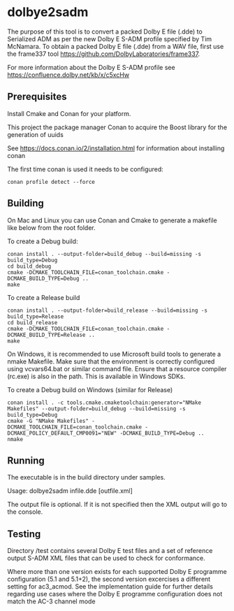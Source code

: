 # dolbye2sadm

The purpose of this tool is to convert a packed Dolby E file (.dde) to Serialized ADM as per the new Dolby E S-ADM profile specified by Tim McNamara. To obtain a packed Dolby E file (.dde) from a WAV file, first use the frame337 tool 
https://github.com/DolbyLaboratories/frame337.

For more information about the Dolby E S-ADM profile see https://confluence.dolby.net/kb/x/c5xcHw

## Prerequisites

Install Cmake and Conan for your platform.

This project the package manager Conan to acquire the Boost library for the generation of uuids

See https://docs.conan.io/2/installation.html for information about installing conan

The first time conan is used it needs to be configured:
```
conan profile detect --force
```

## Building

On Mac and Linux you can use Conan and Cmake to generate a makefile like below from the root folder.

To create a Debug build:
```
conan install . --output-folder=build_debug --build=missing -s build_type=Debug          
cd build_debug
cmake -DCMAKE_TOOLCHAIN_FILE=conan_toolchain.cmake -DCMAKE_BUILD_TYPE=Debug ..
make
```
To create a Release build
```
conan install . --output-folder=build_release --build=missing -s build_type=Release        
cd build_release
cmake -DCMAKE_TOOLCHAIN_FILE=conan_toolchain.cmake -DCMAKE_BUILD_TYPE=Release ..
make
```


On Windows, it is recommended to use Microsoft build tools to generate a nmake Makefile. Make sure that the environment is correctly configured using vcvars64.bat or similar command file. Ensure that a resource compiler (rc.exe) is also in the path. This is available in Windows SDKs.

To create a Debug build on Windows (similar for Release)
```
conan install . -c tools.cmake.cmaketoolchain:generator="NMake Makefiles" --output-folder=build_debug --build=missing -s build_type=Debug
cmake -G "NMake Makefiles" -DCMAKE_TOOLCHAIN_FILE=conan_toolchain.cmake -DCMAKE_POLICY_DEFAULT_CMP0091="NEW" -DCMAKE_BUILD_TYPE=Debug ..
nmake
```

## Running

The executable is in the build directory under samples.

Usage: dolbye2sadm infile.dde [outfile.xml]

The output file is optional. If it is not specified then the XML output will go to the console.

## Testing

Directory /test contains several Dolby E test files and a set of reference output S-ADM XML files that can be used to check for conformance.

Where more than one version exists for each supported Dolby E programme configuration (5.1 and 5.1+2), the second version
excercises a different setting for ac3_acmod. See the implementation guide for further details regarding use cases
where the Dolby E programme configuration does not match the AC-3 channel mode
